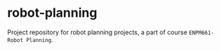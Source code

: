 # robot-planning
Project repository for robot planning projects, a part of course `ENPM661- Robot Planning`.
